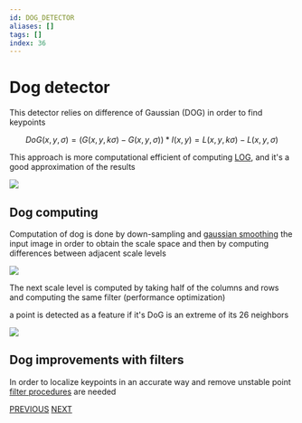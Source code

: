 ```yaml
---
id: DOG_DETECTOR
aliases: []
tags: []
index: 36
---
```

# Dog detector

This detector relies on difference of Gaussian (DOG) in order to find keypoints

$$
DoG(x,y,\sigma) = (G(x,y,k\sigma) - G(x,y,\sigma))\ast I(x,y) = L(x,y,k\sigma) -L(x,y,\sigma)
$$

This approach is more computational efficient of computing [LOG](pages/computer_vision/local_features/scale_normalized_log.md), and it's a good approximation of the results

![](computer_vision/Pasted_image_20240314102352.png)

## Dog computing

Computation of dog is done by down-sampling and [gaussian smoothing](pages/computer_vision/image_filtering/gaussian_filter.md) the input image in order to obtain the scale space and then by computing differences between adjacent scale levels

![](computer_vision/Pasted_image_20240314103452.png)

The next scale level is computed by taking half of the columns and rows and computing the same filter (performance optimization)

a point is detected as a feature if it's DoG is an extreme of its 26 neighbors

![](computer_vision/Pasted_image_20240314103712.png)

## Dog improvements with filters

In order to localize keypoints in an accurate way and remove unstable point [filter procedures](pages/computer_vision/image_filtering/image_filters.md) are needed

[PREVIOUS](pages/computer_vision/local_features/scale_normalized_log.md) [NEXT](pages/computer_vision/local_features/canonical_orientation.md)

